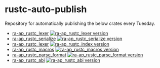 # rustc-auto-publish

Repository for automatically publishing the below crates every Tuesday.

- [ra-ap_rustc_lexer][ra-ap_rustc_lexer-crate] [![ra-ap_rustc_lexer version][ra-ap_rustc_lexer-version-badge]][ra-ap_rustc_lexer-crate]
- [ra-ap_rustc_serialize][ra-ap_rustc_serialize-crate] [![ra-ap_rustc_serialize version][ra-ap_rustc_serialize-version-badge]][ra-ap_rustc_serialize-crate]
- [ra-ap_rustc_lexer][ra-ap_rustc_index-crate] [![ra-ap_rustc_index version][ra-ap_rustc_index-version-badge]][ra-ap_rustc_index-crate]
- [ra-ap_rustc_macros][ra-ap_rustc_macros-crate] [![ra-ap_rustc_macros version][ra-ap_rustc_macros-version-badge]][ra-ap_rustc_macros-crate]
- [ra-ap_rustc_parse_format][ra-ap_rustc_parse_format-crate] [![ra-ap_rustc_parse_format version][ra-ap_rustc_parse_format-version-badge]][ra-ap_rustc_parse_format-crate]
- [ra-ap_rustc_abi][ra-ap_rustc_abi-crate] [![ra-ap_rustc_abi version][ra-ap_rustc_abi-version-badge]][ra-ap_rustc_abi-crate]

[ra-ap_rustc_lexer-version-badge]: https://img.shields.io/crates/v/ra-ap_rustc_lexer?style=flat-square
[ra-ap_rustc_macros-version-badge]: https://img.shields.io/crates/v/ra-ap_rustc_macros?style=flat-square
[ra-ap_rustc_serialize-version-badge]: https://img.shields.io/crates/v/ra-ap_rustc_serialize?style=flat-square
[ra-ap_rustc_index-version-badge]: https://img.shields.io/crates/v/ra-ap_rustc_index?style=flat-square
[ra-ap_rustc_parse_format-version-badge]: https://img.shields.io/crates/v/ra-ap_rustc_parse_format?style=flat-square
[ra-ap_rustc_abi-version-badge]: https://img.shields.io/crates/v/ra-ap_rustc_abi?style=flat-square
[ra-ap_rustc_lexer-crate]: https://crates.io/crates/ra-ap_rustc_lexer
[ra-ap_rustc_macros-crate]: https://crates.io/crates/ra-ap_rustc_macros
[ra-ap_rustc_serialize-crate]: https://crates.io/crates/ra-ap_rustc_serialize
[ra-ap_rustc_index-crate]: https://crates.io/crates/ra-ap_rustc_index
[ra-ap_rustc_parse_format-crate]: https://crates.io/crates/ra-ap_rustc_parse_format
[ra-ap_rustc_abi-crate]: https://crates.io/crates/ra-ap_rustc_abi
